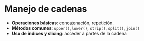 # Manejo de cadenas
- **Operaciones básicas**: concatenación, repetición.
- **Métodos comunes**: `upper()`, `lower()`, `strip()`, `split()`, `join()`
- **Uso de índices y slicing**: acceder a partes de la cadena